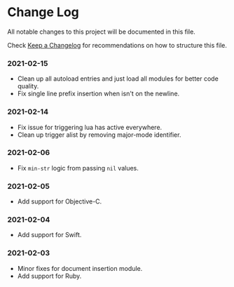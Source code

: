 # Change Log

All notable changes to this project will be documented in this file.

Check [Keep a Changelog](http://keepachangelog.com/) for recommendations on how to structure this file.


### 2021-02-15

* Clean up all autoload entries and just load all modules for better code quality.
* Fix single line prefix insertion when isn't on the newline.

### 2021-02-14

* Fix issue for triggering lua has active everywhere.
* Clean up trigger alist by removing major-mode identifier.

### 2021-02-06

* Fix `min-str` logic from passing `nil` values.

### 2021-02-05

* Add support for Objective-C.

### 2021-02-04

* Add support for Swift.

### 2021-02-03

* Minor fixes for document insertion module.
* Add support for Ruby.
